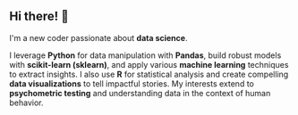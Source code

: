 ## Hi there! 👋

I'm a new coder passionate about **data science**.

I leverage **Python** for data manipulation with **Pandas**, build robust models with **scikit-learn (sklearn)**, and apply various **machine learning** techniques to extract insights. I also use **R** for statistical analysis and create compelling **data visualizations** to tell impactful stories. My interests extend to **psychometric testing** and understanding data in the context of human behavior.
